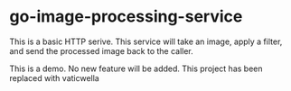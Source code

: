 # go-image-processing-service
This is a basic HTTP serive. This service will take an image, apply a filter, and send the processed image back to the caller.

This is a demo. No new feature will be added. This project has been replaced with vaticwella
